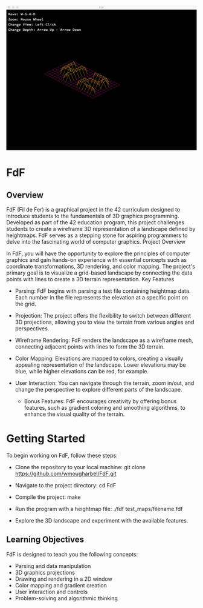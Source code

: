 ![](screenshot_fdf.png)

# FdF
## Overview

FdF (Fil de Fer) is a graphical project in the 42 curriculum designed to introduce students to the fundamentals of 3D graphics programming. Developed as part of the 42 education program, this project challenges students to create a wireframe 3D representation of a landscape defined by heightmaps. FdF serves as a stepping stone for aspiring programmers to delve into the fascinating world of computer graphics.
Project Overview

In FdF, you will have the opportunity to explore the principles of computer graphics and gain hands-on experience with essential concepts such as coordinate transformations, 3D rendering, and color mapping. The project's primary goal is to visualize a grid-based landscape by connecting the data points with lines to create a 3D terrain representation.
Key Features

- Parsing: FdF begins with parsing a text file containing heightmap data. Each number in the file represents the elevation at a specific point on the grid.

- Projection: The project offers the flexibility to switch between different 3D projections, allowing you to view the terrain from various angles and perspectives.

- Wireframe Rendering: FdF renders the landscape as a wireframe mesh, connecting adjacent points with lines to form the 3D terrain.

- Color Mapping: Elevations are mapped to colors, creating a visually appealing representation of the landscape. Lower elevations may be blue, while higher elevations can be red, for example.

- User Interaction: You can navigate through the terrain, zoom in/out, and change the perspective to explore different parts of the landscape.

  - Bonus Features: FdF encourages creativity by offering bonus features, such as gradient coloring and smoothing algorithms, to enhance the visual quality of the terrain.

# Getting Started

To begin working on FdF, follow these steps:

- Clone the repository to your local machine: git clone https://github.com/wmougharbel/FdF.git

- Navigate to the project directory: cd FdF

- Compile the project: make

- Run the program with a heightmap file: ./fdf test_maps/filename.fdf

- Explore the 3D landscape and experiment with the available features.

## Learning Objectives

FdF is designed to teach you the following concepts:

- Parsing and data manipulation
- 3D graphics projections
- Drawing and rendering in a 2D window
- Color mapping and gradient creation
- User interaction and controls
- Problem-solving and algorithmic thinking


